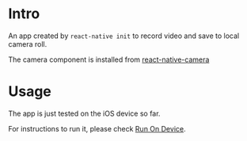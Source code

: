 # Intro
An app created by `react-native init` to record video and save to local camera roll.

The camera component is installed from [react-native-camera](https://github.com/lwansbrough/react-native-camera)

# Usage
The app is just tested on the iOS device so far.

For instructions to run it, please check [Run On Device](https://facebook.github.io/react-native/docs/running-on-device.html).
